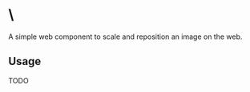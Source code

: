 # \ <simple-image-adjust></simple-image-adjust>
A simple web component to scale and reposition an image on the web.

## Usage
TODO


